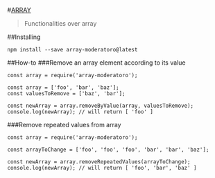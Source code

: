 #[ARRAY](https://github.com/giryco/array)
> Functionalities over array

##Installing
```
npm install --save array-moderatoro@latest
```

##How-to
###Remove an array element according to its value
```
const array = require('array-moderatoro');

const array = ['foo', 'bar', 'baz'];
const valuesToRemove = ['baz', 'bar'];

const newArray = array.removeByValue(array, valuesToRemove);
console.log(newArray); // will return [ 'foo' ]
```

###Remove repeated values from array
```
const array = require('array-moderatoro');

const arrayToChange = ['foo', 'foo', 'foo', 'bar', 'bar', 'baz'];

const newArray = array.removeRepeatedValues(arrayToChange);
console.log(newArray); // will return [ 'foo', 'bar', 'baz' ]
```